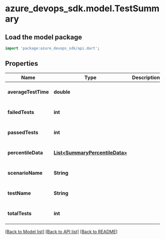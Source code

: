 # azure_devops_sdk.model.TestSummary

## Load the model package
```dart
import 'package:azure_devops_sdk/api.dart';
```

## Properties
Name | Type | Description | Notes
------------ | ------------- | ------------- | -------------
**averageTestTime** | **double** |  | [optional] [default to null]
**failedTests** | **int** |  | [optional] [default to null]
**passedTests** | **int** |  | [optional] [default to null]
**percentileData** | [**List&lt;SummaryPercentileData&gt;**](SummaryPercentileData.md) |  | [optional] [default to []]
**scenarioName** | **String** |  | [optional] [default to null]
**testName** | **String** |  | [optional] [default to null]
**totalTests** | **int** |  | [optional] [default to null]

[[Back to Model list]](../README.md#documentation-for-models) [[Back to API list]](../README.md#documentation-for-api-endpoints) [[Back to README]](../README.md)


